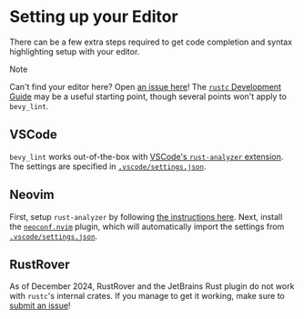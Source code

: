 # Setting up your Editor

There can be a few extra steps required to get code completion and syntax highlighting setup with your editor.

> [!NOTE]
>
> Can't find your editor here? Open [an issue here][issue tracker]! The [`rustc` Development Guide] may be a useful starting point, though several points won't apply to `bevy_lint`.

[issue tracker]: https://github.com/TheBevyFlock/bevy_cli/issues
[`rustc` Development Guide]: https://rustc-dev-guide.rust-lang.org/building/suggested.html#configuring-rust-analyzer-for-rustc

## VSCode

`bevy_lint` works out-of-the-box with [VSCode's `rust-analyzer` extension]. The settings are specified in [`.vscode/settings.json`].

[VSCode's `rust-analyzer` extension]: https://marketplace.visualstudio.com/items?itemName=rust-lang.rust-analyzer
[`.vscode/settings.json`]: ../../../.vscode/settings.json

## Neovim

First, setup `rust-analyzer` by following [the instructions here][rust-analyzer neovim instructions]. Next, install the [`neoconf.nvim`] plugin, which will automatically import the settings from [`.vscode/settings.json`].

[rust-analyzer neovim instructions]: https://rust-analyzer.github.io/manual.html#vimneovim
[`neoconf.nvim`]: https://github.com/folke/neoconf.nvim/

## RustRover

As of December 2024, RustRover and the JetBrains Rust plugin do not work with `rustc`'s internal crates. If you manage to get it working, make sure to [submit an issue][issue tracker]!
